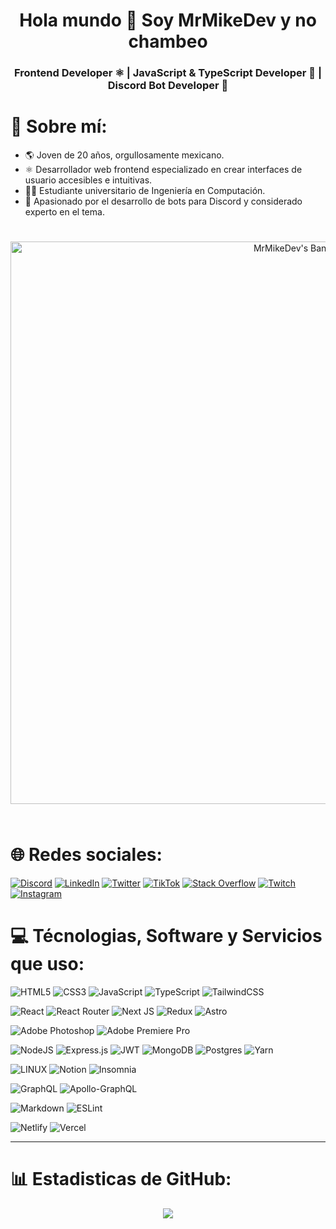 <h1 style="font-weight:bold;" align="center">Hola mundo 👋 Soy MrMikeDev y no chambeo</h1>
<h3 align="center">
    Frontend Developer ⚛️ | JavaScript & TypeScript Developer 💙 | Discord Bot Developer 🤖
</h3>

# 💫 Sobre mí:

- 🌎 Joven de 20 años, orgullosamente mexicano.
- ⚛️ Desarrollador web frontend especializado en crear interfaces de usuario accesibles e intuitivas.
- 🧑‍🎓 Estudiante universitario de Ingeniería en Computación.
- 🤖 Apasionado por el desarrollo de bots para Discord y considerado experto en el tema.

<div align="center">
    <img
        src="./assets/MrMikeDev.png"
        alt="MrMikeDev's Banner"
        style="padding: 25px 0; width: 900px;"
    />
</div>

# 🌐 Redes sociales:

[![Discord](https://img.shields.io/badge/Discord-%237289DA.svg?logo=discord&logoColor=white)](https://discord.gg/https://discord.gg/users/437308398845952001)
[![LinkedIn](https://img.shields.io/badge/LinkedIn-%230077B5.svg?logo=linkedin&logoColor=white)](https://linkedin.com/in/mrmikedev)
[![Twitter](https://img.shields.io/badge/Twitter-%231DA1F2.svg?logo=Twitter&logoColor=white)](https://twitter.com/MrMikeDev)
[![TikTok](https://img.shields.io/badge/TikTok-%23000000.svg?logo=TikTok&logoColor=white)](https://tiktok.com/@MrMikeDev)
[![Stack Overflow](https://img.shields.io/badge/-Stackoverflow-FE7A16?logo=stack-overflow&logoColor=white)](https://stackoverflow.com/users/17969063/mrmikedev)
[![Twitch](https://img.shields.io/badge/Twitch-%239146FF.svg?logo=Twitch&logoColor=white)](https://twitch.tv/mrmikedev)
[![Instagram](https://img.shields.io/badge/Instagram-%23E4405F.svg?logo=Instagram&logoColor=white)](https://instagram.com/mrmikedev)

# 💻 Técnologias, Software y Servicios que uso:

![HTML5](https://img.shields.io/badge/html5-%23E34F26.svg?style=for-the-badge&logo=html5&logoColor=white)
![CSS3](https://img.shields.io/badge/css3-%231572B6.svg?style=for-the-badge&logo=css3&logoColor=white)
![JavaScript](https://img.shields.io/badge/javascript-%23323330.svg?style=for-the-badge&logo=javascript&logoColor=%23F7DF1E)
![TypeScript](https://img.shields.io/badge/typescript-%23007ACC.svg?style=for-the-badge&logo=typescript&logoColor=white)
![TailwindCSS](https://img.shields.io/badge/tailwindcss-%2338B2AC.svg?style=for-the-badge&logo=tailwind-css&logoColor=white)

![React](https://img.shields.io/badge/react-%2320232a.svg?style=for-the-badge&logo=react&logoColor=%2361DAFB)
![React Router](https://img.shields.io/badge/React_Router-CA4245?style=for-the-badge&logo=react-router&logoColor=white)
![Next JS](https://img.shields.io/badge/Next-black?style=for-the-badge&logo=next.js&logoColor=white)
![Redux](https://img.shields.io/badge/redux-%23593d88.svg?style=for-the-badge&logo=redux&logoColor=white)
![Astro](https://img.shields.io/badge/astro-%2320232a.svg?style=for-the-badge&logo=astro&logoColor=white)

![Adobe Photoshop](https://img.shields.io/badge/Adobe%20Photoshop-%2331A8FF.svg?style=for-the-badge&logo=adobephotoshop&logoColor=white)
![Adobe Premiere Pro](https://img.shields.io/badge/Adobe%20Premiere%20Pro-9999FF.svg?style=for-the-badge&logo=Adobe%20Premiere%20Pro&logoColor=white)

![NodeJS](https://img.shields.io/badge/node.js-6DA55F?style=for-the-badge&logo=node.js&logoColor=white)
![Express.js](https://img.shields.io/badge/express.js-%23404d59.svg?style=for-the-badge&logo=express&logoColor=%2361DAFB)
![JWT](https://img.shields.io/badge/JWT-black?style=for-the-badge&logo=JSON%20web%20tokens)
![MongoDB](https://img.shields.io/badge/MongoDB-%234ea94b.svg?style=for-the-badge&logo=mongodb&logoColor=white)
![Postgres](https://img.shields.io/badge/postgres-%23316192.svg?style=for-the-badge&logo=postgresql&logoColor=white)
![Yarn](https://img.shields.io/badge/yarn-%232C8EBB.svg?style=for-the-badge&logo=yarn&logoColor=white)

![LINUX](https://img.shields.io/badge/Linux-FCC624?style=for-the-badge&logo=linux&logoColor=black)
![Notion](https://img.shields.io/badge/Notion-%23000000.svg?style=for-the-badge&logo=notion&logoColor=white)
![Insomnia](https://img.shields.io/badge/Insomnia-black?style=for-the-badge&logo=insomnia&logoColor=5849BE)

![GraphQL](https://img.shields.io/badge/-GraphQL-E10098?style=for-the-badge&logo=graphql&logoColor=white)
![Apollo-GraphQL](https://img.shields.io/badge/-Apollo%20GraphQL-311C87?style=for-the-badge&logo=apollo-graphql)

![Markdown](https://img.shields.io/badge/markdown-%23000000.svg?style=for-the-badge&logo=markdown&logoColor=white)
![ESLint](https://img.shields.io/badge/ESLint-4B3263?style=for-the-badge&logo=eslint&logoColor=white)

![Netlify](https://img.shields.io/badge/netlify-%23000000.svg?style=for-the-badge&logo=netlify&logoColor=#00C7B7)
![Vercel](https://img.shields.io/badge/vercel-%23000000.svg?style=for-the-badge&logo=vercel&logoColor=white)

---

# 📊 Estadisticas de GitHub:

<div align="center">
    <img src="https://github-readme-streak-stats.herokuapp.com/?user=MrMikeDev&theme=tokyonight&hide_border=true"><br />
</div>
